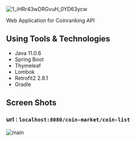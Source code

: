 ![1_iHRr43wDRGvuH_0YD63ycw](https://user-images.githubusercontent.com/44985849/79495863-ea3d7000-802d-11ea-8b7a-8a55286031df.png)

Web Application for Coinranking API
## Using Tools & Technologies
* Java 11.0.6
* Spring Boot
* Thymeleaf
* Lombok
* Retrofit2 2.8.1
* Gradle

## Screen Shots
### url : `localhost:8080/coin-market/coin-list`

![main](https://user-images.githubusercontent.com/44985849/79496454-d47c7a80-802e-11ea-8f13-380fcf1e3492.PNG)
